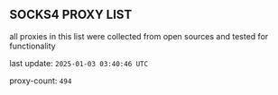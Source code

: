 ## SOCKS4 PROXY LIST

all proxies in this list were collected from open sources and tested for functionality

last update: `2025-01-03 03:40:46 UTC`

proxy-count: `494`
